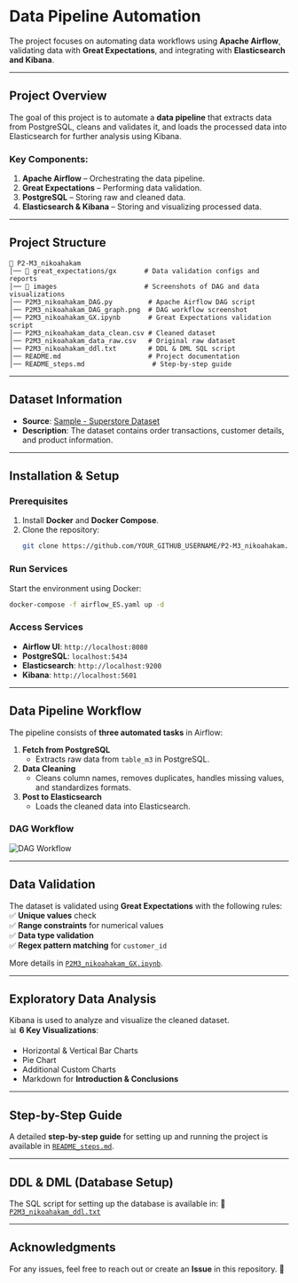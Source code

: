 # **Data Pipeline Automation**

The project focuses on automating data workflows using **Apache Airflow**, validating data with **Great Expectations**, and integrating with **Elasticsearch and Kibana**.

---

## **Project Overview**

The goal of this project is to automate a **data pipeline** that extracts data from PostgreSQL, cleans and validates it, and loads the processed data into Elasticsearch for further analysis using Kibana.

### **Key Components:**
1. **Apache Airflow** – Orchestrating the data pipeline.
2. **Great Expectations** – Performing data validation.
3. **PostgreSQL** – Storing raw and cleaned data.
4. **Elasticsearch & Kibana** – Storing and visualizing processed data.

---

## **Project Structure**

```
📂 P2-M3_nikoahakam
│── 📂 great_expectations/gx       # Data validation configs and reports
│── 📂 images                      # Screenshots of DAG and data visualizations
│── P2M3_nikoahakam_DAG.py         # Apache Airflow DAG script
│── P2M3_nikoahakam_DAG_graph.png  # DAG workflow screenshot
│── P2M3_nikoahakam_GX.ipynb       # Great Expectations validation script
│── P2M3_nikoahakam_data_clean.csv # Cleaned dataset
│── P2M3_nikoahakam_data_raw.csv   # Original raw dataset
│── P2M3_nikoahakam_ddl.txt        # DDL & DML SQL script
│── README.md                      # Project documentation
│── README_steps.md                 # Step-by-step guide
```

---

## **Dataset Information**
- **Source**: [Sample - Superstore Dataset]([https://github.com/ardhiraka/DEBlitz](https://www.kaggle.com/datasets/rohitsahoo/sales-forecasting/data))
- **Description**: The dataset contains order transactions, customer details, and product information.

---

## **Installation & Setup**

### **Prerequisites**
1. Install **Docker** and **Docker Compose**.
2. Clone the repository:
   ```sh
   git clone https://github.com/YOUR_GITHUB_USERNAME/P2-M3_nikoahakam.git
   ```

### **Run Services**
Start the environment using Docker:
```sh
docker-compose -f airflow_ES.yaml up -d
```

### **Access Services**
- **Airflow UI**: `http://localhost:8080`
- **PostgreSQL**: `localhost:5434`
- **Elasticsearch**: `http://localhost:9200`
- **Kibana**: `http://localhost:5601`

---

## **Data Pipeline Workflow**
The pipeline consists of **three automated tasks** in Airflow:

1. **Fetch from PostgreSQL**  
   - Extracts raw data from `table_m3` in PostgreSQL.
2. **Data Cleaning**  
   - Cleans column names, removes duplicates, handles missing values, and standardizes formats.
3. **Post to Elasticsearch**  
   - Loads the cleaned data into Elasticsearch.

### **DAG Workflow**
![DAG Workflow](images/P2M3_nikoahakam_DAG_graph.png)

---

## **Data Validation**
The dataset is validated using **Great Expectations** with the following rules:
✅ **Unique values** check  
✅ **Range constraints** for numerical values  
✅ **Data type validation**  
✅ **Regex pattern matching** for `customer_id`  

More details in [`P2M3_nikoahakam_GX.ipynb`](P2M3_nikoahakam_GX.ipynb).

---

## **Exploratory Data Analysis**
Kibana is used to analyze and visualize the cleaned dataset.  
📊 **6 Key Visualizations**:
- Horizontal & Vertical Bar Charts
- Pie Chart
- Additional Custom Charts
- Markdown for **Introduction & Conclusions**

---

## **Step-by-Step Guide**
A detailed **step-by-step guide** for setting up and running the project is available in [`README_steps.md`](README_steps.md).

---

## **DDL & DML (Database Setup)**
The SQL script for setting up the database is available in:
📄 [`P2M3_nikoahakam_ddl.txt`](P2M3_nikoahakam_ddl.txt)

---

## **Acknowledgments**
For any issues, feel free to reach out or create an **Issue** in this repository. 🚀

